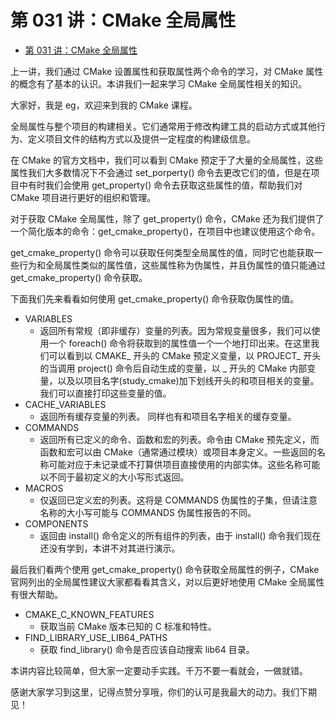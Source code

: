 # 第 031 讲：CMake 全局属性
- [第 031 讲：CMake 全局属性](#第-031-讲cmake-全局属性)

上一讲，我们通过 CMake 设置属性和获取属性两个命令的学习，对 CMake 属性的概念有了基本的认识。本讲我们一起来学习 CMake 全局属性相关的知识。

大家好，我是 eg，欢迎来到我的 CMake 课程。

全局属性与整个项目的构建相关。它们通常用于修改构建工具的启动方式或其他行为、定义项目文件的结构方式以及提供一定程度的构建级信息。 

在 CMake 的官方文档中，我们可以看到 CMake 预定于了大量的全局属性，这些属性我们大多数情况下不会通过 set_porperty() 命令去更改它们的值，但是在项目中有时我们会使用 get_property() 命令去获取这些属性的值，帮助我们对 CMake 项目进行更好的组织和管理。

对于获取 CMake 全局属性，除了 get_property() 命令，CMake 还为我们提供了一个简化版本的命令：get_cmake_property()，在项目中也建议使用这个命令。

get_cmake_property() 命令可以获取任何类型全局属性的值，同时它也能获取一些行为和全局属性类似的属性值，这些属性称为伪属性，并且伪属性的值只能通过 get_cmake_property() 命令获取。

下面我们先来看看如何使用 get_cmake_property() 命令获取伪属性的值。

- VARIABLES
    - 返回所有常规（即非缓存）变量的列表。因为常规变量很多，我们可以使用一个 foreach() 命令将获取到的属性值一个一个地打印出来。在这里我们可以看到以 CMAKE_ 开头的 CMake 预定义变量，以 PROJECT_ 开头的当调用 project() 命令后自动生成的变量，以 _ 开头的 CMake 内部变量，以及以项目名字(study_cmake)加下划线开头的和项目相关的变量。我们可以直接打印这些变量的值。
- CACHE_VARIABLES
    - 返回所有缓存变量的列表。 同样也有和项目名字相关的缓存变量。
- COMMANDS
    - 返回所有已定义的命令、函数和宏的列表。命令由 CMake 预先定义，而函数和宏可以由 CMake（通常通过模块）或项目本身定义。一些返回的名称可能对应于未记录或不打算供项目直接使用的内部实体。这些名称可能以不同于最初定义的大小写形式返回。 
- MACROS
    - 仅返回已定义宏的列表。这将是 COMMANDS 伪属性的子集，但请注意名称的大小写可能与 COMMANDS 伪属性报告的不同。
- COMPONENTS
    - 返回由 install() 命令定义的所有组件的列表，由于 install() 命令我们现在还没有学到，本讲不对其进行演示。 

最后我们看两个使用 get_cmake_property() 命令获取全局属性的例子，CMake 官网列出的全局属性建议大家都看看其含义，对以后更好地使用 CMake 全局属性有很大帮助。

- CMAKE_C_KNOWN_FEATURES
    - 获取当前 CMake 版本已知的 C 标准和特性。
- FIND_LIBRARY_USE_LIB64_PATHS
    - 获取 find_library() 命令是否应该自动搜索 lib64 目录。


本讲内容比较简单，但大家一定要动手实践。千万不要一看就会，一做就错。

感谢大家学习到这里，记得点赞分享哦，你们的认可是我最大的动力。我们下期见！